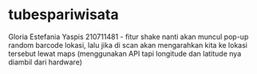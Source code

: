 # tubespariwisata


Gloria Estefania Yaspis 210711481 - fitur shake nanti akan muncul pop-up random barcode lokasi, lalu jika di scan akan mengarahkan kita ke lokasi tersebut lewat maps (menggunakan API tapi longitude dan latitude nya diambil dari hardware)
